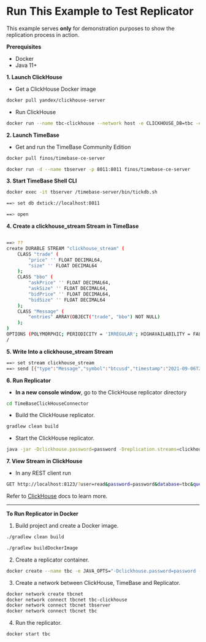 # Run This Example to Test Replicator

This example serves **only** for demonstration purposes to show the replication process in action.

**Prerequisites**

* Docker
* Java 11+

**1. Launch ClickHouse**
  * Get a ClickHouse Docker image<br>
  ```bash
  docker pull yandex/clickhouse-server
  ```
  * Run ClickHouse<br>
  ```bash
  docker run --name tbc-clickhouse --network host -e CLICKHOUSE_DB=tbc -e CLICKHOUSE_USER=read -e CLICKHOUSE_DEFAULT_ACCESS_MANAGEMENT=1 -e CLICKHOUSE_PASSWORD=password -p 9000:9000 -p 8123:8123 yandex/clickhouse-server
  ```
**2. Launch TimeBase**
  * Get and run the TimeBase Community Edition<br>
  ```bash
  docker pull finos/timebase-ce-server
 
  docker run -d --name tbserver -p 8011:8011 finos/timebase-ce-server
  ```
**3. Start TimeBase Shell CLI**<br>
  ```bash
  docker exec -it tbserver /timebase-server/bin/tickdb.sh
  
  ==> set db dxtick://localhost:8011

  ==> open
  ```
**4. Create a clickhouse_stream Stream in TimeBase**<br>
```bash

==> ??
create DURABLE STREAM "clickhouse_stream" (
    CLASS "trade" (
        "price" '' FLOAT DECIMAL64,
        "size" '' FLOAT DECIMAL64
    );
    CLASS "bbo" (
        "askPrice" '' FLOAT DECIMAL64,
        "askSize" '' FLOAT DECIMAL64,
        "bidPrice" '' FLOAT DECIMAL64,
        "bidSize" '' FLOAT DECIMAL64
    );
    CLASS "Message" (
        "entries" ARRAY(OBJECT("trade", "bbo") NOT NULL)
    );
)
OPTIONS (POLYMORPHIC; PERIODICITY = 'IRREGULAR'; HIGHAVAILABILITY = FALSE)
/
```
**5. Write Into a clickhouse_stream Stream**<br>
```bash
==> set stream clickhouse_stream
==> send [{"type":"Message","symbol":"btcusd","timestamp":"2021-09-06T23:08:45.790Z","entries":[{"type":"trade","price":"333.1","size":"444.2"}]}]
```
**6. Run Replicator**

* **In a new console window**, go to the ClickHouse replicator directory
```bash
cd TimeBaseClickHouseConnector
```
* Build the ClickHouse replicator.<br>
```bash
gradlew clean build
```
* Start the ClickHouse replicator.<br>
```bash
java -jar -Dclickhouse.password=password -Dreplication.streams=clickhouse_stream -Dclickhouse.url=jdbc:clickhouse://localhost:8123/default -Dtimebase.url=dxtick://localhost:8011 clickhouse-connector-1.0.20-SNAPSHOT.jar
```
**7. View Stream in ClickHouse**

* In any REST client run<br>
```bash
GET http://localhost:8123/?user=read&password=password&database=tbc&query=select * from clickhouse_stream
```
Refer to [ClickHouse](https://clickhouse.com/docs/ru/interfaces/http/) docs to learn more. 

---------------------------------------------------

**To Run Replicator in Docker**

1. Build project and create a Docker image.<br>
```bash
./gradlew clean build

./gradlew buildDockerImage
```
2. Create a replicator container.<br>
```bash
docker create --name tbc -e JAVA_OPTS="-Dclickhouse.password=password -Dreplication.streams=clickhouse_stream  -Dtimebase.url=dxtick://tbserver:8011" null/deltix.docker/timebaseconnectors/clickhouse-connector:1.0
```
3. Create a network between ClickHouse, TimeBase and Replicator.<br>
```bash
docker network create tbcnet
docker network connect tbcnet tbc-clickhouse
docker network connect tbcnet tbserver
docker network connect tbcnet tbc
```
4. Run the replicator.<br>
```bash
docker start tbc
```
